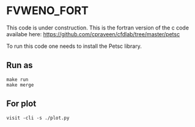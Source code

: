 # FVWENO_FORT
This code is under construction. 
This is the fortran version of the c code availabe here: https://github.com/cpraveen/cfdlab/tree/master/petsc

To run this code one needs to install the Petsc library.

## Run as 

```
make run
make merge
```

## For plot
```
visit -cli -s ./plot.py
```
